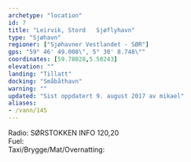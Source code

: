 ```yaml
---
archetype: "location"
id: 7
title: "Leirvik, Stord   Sjøflyhavn"
type: "Sjøhavn"
regioner: ["Sjøhavner Vestlandet - SØR"]
gps: "59° 46' 49.008\", 5° 30' 8.748\""
coordinates: [59.78028,5.50243]
elevation: ""
landing: "Tillatt"
docking: "Småbåthavn"
warning: ""
updated: "Sist oppdatert 9. august 2017 av mikael"
aliases:
- /vann/145
---
```


Radio:  SØRSTOKKEN INFO 120,20\
Fuel:\
Taxi/Brygge/Mat/Overnatting:
